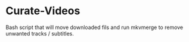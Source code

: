 # Curate-Videos
Bash script that will move downloaded fils and run mkvmerge to remove unwanted tracks / subtitles.
